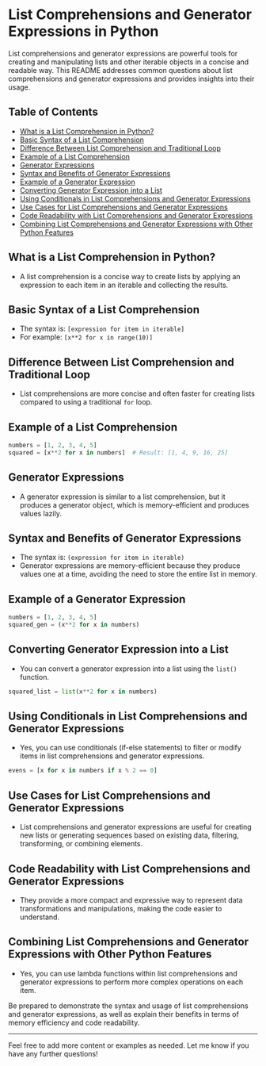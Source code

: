 # List Comprehensions and Generator Expressions in Python

List comprehensions and generator expressions are powerful tools for creating and manipulating lists and other iterable objects in a concise and readable way. This README addresses common questions about list comprehensions and generator expressions and provides insights into their usage.

## Table of Contents

- [What is a List Comprehension in Python?](#what-is-a-list-comprehension-in-python)
- [Basic Syntax of a List Comprehension](#basic-syntax-of-a-list-comprehension)
- [Difference Between List Comprehension and Traditional Loop](#difference-between-list-comprehension-and-traditional-loop)
- [Example of a List Comprehension](#example-of-a-list-comprehension)
- [Generator Expressions](#generator-expressions)
- [Syntax and Benefits of Generator Expressions](#syntax-and-benefits-of-generator-expressions)
- [Example of a Generator Expression](#example-of-a-generator-expression)
- [Converting Generator Expression into a List](#converting-generator-expression-into-a-list)
- [Using Conditionals in List Comprehensions and Generator Expressions](#using-conditionals-in-list-comprehensions-and-generator-expressions)
- [Use Cases for List Comprehensions and Generator Expressions](#use-cases-for-list-comprehensions-and-generator-expressions)
- [Code Readability with List Comprehensions and Generator Expressions](#code-readability-with-list-comprehensions-and-generator-expressions)
- [Combining List Comprehensions and Generator Expressions with Other Python Features](#combining-list-comprehensions-and-generator-expressions-with-other-python-features)

## What is a List Comprehension in Python?

- A list comprehension is a concise way to create lists by applying an expression to each item in an iterable and collecting the results.

## Basic Syntax of a List Comprehension

- The syntax is: `[expression for item in iterable]`
- For example: `[x**2 for x in range(10)]`

## Difference Between List Comprehension and Traditional Loop

- List comprehensions are more concise and often faster for creating lists compared to using a traditional `for` loop.

## Example of a List Comprehension

```python
numbers = [1, 2, 3, 4, 5]
squared = [x**2 for x in numbers]  # Result: [1, 4, 9, 16, 25]
```

## Generator Expressions

- A generator expression is similar to a list comprehension, but it produces a generator object, which is memory-efficient and produces values lazily.

## Syntax and Benefits of Generator Expressions

- The syntax is: `(expression for item in iterable)`
- Generator expressions are memory-efficient because they produce values one at a time, avoiding the need to store the entire list in memory.

## Example of a Generator Expression

```python
numbers = [1, 2, 3, 4, 5]
squared_gen = (x**2 for x in numbers)
```

## Converting Generator Expression into a List

- You can convert a generator expression into a list using the `list()` function.

```python
squared_list = list(x**2 for x in numbers)
```

## Using Conditionals in List Comprehensions and Generator Expressions

- Yes, you can use conditionals (if-else statements) to filter or modify items in list comprehensions and generator expressions.

```python
evens = [x for x in numbers if x % 2 == 0]
```

## Use Cases for List Comprehensions and Generator Expressions

- List comprehensions and generator expressions are useful for creating new lists or generating sequences based on existing data, filtering, transforming, or combining elements.

## Code Readability with List Comprehensions and Generator Expressions

- They provide a more compact and expressive way to represent data transformations and manipulations, making the code easier to understand.

## Combining List Comprehensions and Generator Expressions with Other Python Features

- Yes, you can use lambda functions within list comprehensions and generator expressions to perform more complex operations on each item.

Be prepared to demonstrate the syntax and usage of list comprehensions and generator expressions, as well as explain their benefits in terms of memory efficiency and code readability.

---

Feel free to add more content or examples as needed. Let me know if you have any further questions!
